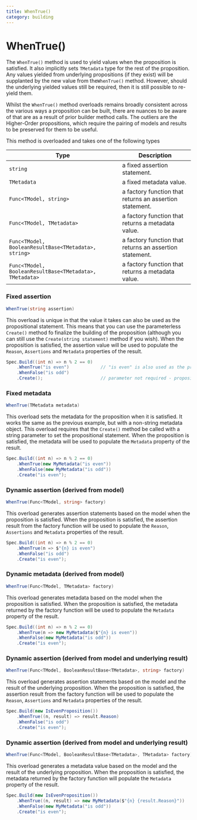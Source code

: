 ```yaml
---
title: WhenTrue()
category: building
---
```

# WhenTrue()

The `WhenTrue()` method is used to yield values when the proposition is satisfied.
It also implicitly sets `TMetadata` type for the rest of the proposition. Any values yielded from underlying 
propositions (if they exist) will be supplanted by the new value from the`WhenTrue()` method.
However, should the underlying yielded values still be required, then it is still possible to
re-yield them.

Whilst the `WhenTrue()` method overloads remains broadly consistent across the various ways a proposition can be built,
there are nuances to be aware of that are as a result of prior builder method calls. The outliers are the Higher-Order
propositions, which require the pairing of models and results to be preserved for them to be useful.

This method is overloaded and takes one of the following types

| Type                                                    | Description                                             |
|---------------------------------------------------------|---------------------------------------------------------|
| `string`                                                | a fixed assertion statement.                            |
| `TMetadata`                                             | a fixed metadata value.                                 |
| `Func<TModel, string>`                                  | a factory function that returns an assertion statement. |
| `Func<TModel, TMetadata>`                               | a factory function that returns a metadata value.       |
| `Func<TModel, BooleanResultBase<TMetadata>, string>`    | a factory function that returns an assertion statement. |
| `Func<TModel, BooleanResultBase<TMetadata>, TMetadata>` | a factory function that returns a metadata value.       |

### Fixed assertion

```csharp
WhenTrue(string assertion)
```

This overload is unique in that the value it takes can also be used as the propositional statement.
This means that you can use the parameterless `Create()` method fo finalize the building of the proposition
(although you can still use the `Create(string statement)` method if you wish).
When the proposition is satisfied, the assertion value will be used to populate the `Reason`, `Assertions` and
`Metadata` properties of the result.

```csharp
Spec.Build((int n) => n % 2 == 0)
    .WhenTrue("is even")            // "is even" is also used as the propositional statement
    .WhenFalse("is odd")
    .Create();                      // parameter not required - propositional statement is already provided
```

### Fixed metadata

```csharp
WhenTrue(TMetadata metadata)
```

This overload sets the metadata for the proposition when it is satisfied.
It works the same as the previous example, but with a non-string metadata object.
This overload requires that the `Create()` method be called with a string parameter to set the propositional 
statement.
When the proposition is satisfied, the metadata will be used to populate the `Metadata` property of the result.

```csharp
Spec.Build((int n) => n % 2 == 0)
    .WhenTrue(new MyMetadata("is even"))
    .WhenFalse(new MyMetadata("is odd"))
    .Create("is even");
```

### Dynamic assertion (derived from model)

```csharp
WhenTrue(Func<TModel, string> factory)
```

This overload generates assertion statements based on the model when the proposition is satisfied.
When the proposition is satisfied, the assertion result from the factory function will be used to populate the
`Reason`, `Assertions` and `Metadata` properties of the result.

```csharp
Spec.Build((int n) => n % 2 == 0)
    .WhenTrue(n => $"{n} is even")
    .WhenFalse("is odd")
    .Create("is even");
```

### Dynamic metadata (derived from model)

```csharp
WhenTrue(Func<TModel, TMetadata> factory)
```

This overload generates metadata based on the model when the proposition is satisfied.
When the proposition is satisfied, the metadata returned by the factory function will be used to populate the
`Metadata` property of the result.

```csharp
Spec.Build((int n) => n % 2 == 0)
    .WhenTrue(n => new MyMetadata($"{n} is even"))
    .WhenFalse(new MyMetadata("is odd"))
    .Create("is even");
```

### Dynamic assertion (derived from model and underlying result)

```csharp
WhenTrue(Func<TModel, BooleanResultBase<TMetadata>, string> factory)
```

This overload generates assertion statements based on the model and the result of the underlying proposition.
When the proposition is satisfied, the assertion result from the factory function will be used to populate the
`Reason`, `Assertions` and `Metadata` properties of the result.

```csharp
Spec.Build(new IsEvenProposition())
    .WhenTrue((n, result) => result.Reason)
    .WhenFalse("is odd")
    .Create("is even");
```

### Dynamic assertion (derived from model and underlying result)

```csharp
WhenTrue(Func<TModel, BooleanResultBase<TMetadata>, TMetadata> factory)
```

This overload generates a metadata value based on the model and the result of the underlying proposition.
When the proposition is satisfied, the metadata returned by the factory function will populate the `Metadata` 
property of the result.

```csharp
Spec.Build(new IsEvenProposition())
    .WhenTrue((n, result) => new MyMetadata($"{n} {result.Reason}"))
    .WhenFalse(new MyMetadata("is odd"))
    .Create("is even");
```